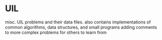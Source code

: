 # UIL
misc. UIL problems and their data files.
also contains implementations of common algorithms, data structures, and small programs
adding comments to more complex problems for others to learn from
